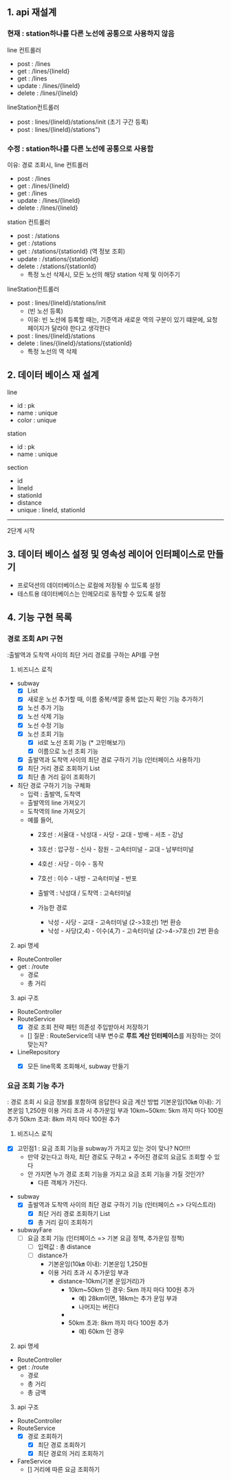 ## 1. api 재설계

### 현재 : station하나를 다른 노선에 공통으로 사용하지 않음
line 컨트롤러
- post : /lines
- get : /lines/{lineId}
- get : /lines
- update : /lines/{lineId}
- delete : /lines/{lineId}

lineStation컨트롤러
- post : lines/{lineId}/stations/init (초기 구간 등록)
- post : lines/{lineId}/stations")


### 수정 : station하나를 다른 노선에 공통으로 사용함
이유: 경로 조회시, 
line 컨트롤러
- post : /lines
- get : /lines/{lineId}
- get : /lines
- update : /lines/{lineId}
- delete : /lines/{lineId}

station 컨트롤러
- post : /stations
- get : /stations
- get : /stations/{stationId} (역 정보 조회)
- update : /stations/{stationId}
- delete : /stations/{stationId}
    - 특정 노선 삭제시, 모든 노선의 해당 station 삭제 및 이어주기

lineStation컨트롤러
- post : lines/{lineId}/stations/init
    - (빈 노선 등록)
    - 이유: 빈 노선에 등록할 때는, 기준역과 새로운 역의 구분이 있기 떄문에, 요청 페이지가 달라야 한다고 생각한다
- post : lines/{lineId}/stations
- delete : lines/{lineId}/stations/{stationId}
    - 특정 노선의 역 삭제

## 2. 데이터 베이스 재 설계
line
- id : pk
- name : unique
- color : unique

station
- id : pk
- name : unique

section
- id
- lineId
- stationId
- distance
- unique : lineId, stationId


---
2단계 시작

## 3. 데이터 베이스 설정 및 영속성 레이어 인터페이스로 만들기
- 프로덕션의 데이터베이스는 로컬에 저장될 수 있도록 설정
- 테스트용 데이터베이스는 인메모리로 동작할 수 있도록 설정


## 4. 기능 구현 목록

### 경로 조회 API 구현
:출발역과 도착역 사이의 최단 거리 경로를 구하는 API를 구현

1. 비즈니스 로직
- subway
    - [x] List<Line>
    - [x] 새로운 노선 추가할 때, 이름 중복/색깔 중복 없는지 확인 기능 추가하기
    - [x] 노선 추가 기능
    - [x] 노선 삭제 기능
    - [x] 노선 수정 기능
    - [x] 노선 조회 기능
      - [x] id로 노선 조회 기능 (* 고민해보기)
      - [x] 이름으로 노선 조회 기능

    - [x] 출발역과 도착역 사이의 최단 경로 구하기 기능 (인터페이스 사용하기)
    - [x] 최단 거리 경로 조회하기 List<Station>
    - [x] 최단 총 거리 길이 조회하기

- 최단 경로 구하기 기능 구체화
    - 입력 : 출발역, 도착역
    - 출발역의 line 가져오기
    - 도착역의 line 가져오기
    - 예를 들어,
        - 2호선 : 서울대 - 낙성대 - 사당 - 교대 - 방배 - 서초 - 강남
        - 3호선 : 압구정 - 신사 - 잠원 - 고속터미널 - 교대 - 남부터미널
        - 4호선 : 사당 - 이수 - 동작
        - 7호선 : 이수 - 내방 - 고속터미널 - 반포
        - 출발역 : 낙성대 / 도착역 : 고속터미널

        - 가능한 경로
            - 낙성 - 사당 - 교대 - 고속터미널 (2->3호선) 1번 환승
            - 낙성 - 사당(2,4) - 이수(4,7) - 고속터미널 (2->4->7호선) 2번 환승

2. api 명세
- RouteController
- get : /route
    - 경로
    - 총 거리

3. api 구조
- RouteController
- RouteService
    - [x] 경로 조회 전략 패턴 의존성 주입받아서 저장하기
    - [] 질문 : RouteService의 내부 변수로 **루트 계산 인터페이스**를 저장하는 것이 맞는지?
- LineRepository
    - [x] 모든 line목록 조회해서, subway 만들기


### 요금 조회 기능 추가
: 경로 조회 시 요금 정보를 포함하여 응답한다
요금 계산 방법
기본운임(10㎞ 이내): 기본운임 1,250원
이용 거리 초과 시 추가운임 부과
10km~50km: 5km 까지 마다 100원 추가
50km 초과: 8km 까지 마다 100원 추가

1. 비즈니스 로직
- [x] 고민점1 : 요금 조회 기능을 subway가 가지고 있는 것이 맞나? NO!!!!
    - 만약 갖는다고 하자, 최단 경로도 구하고 + 주어진 경로의 요금도 조회할 수 있다
    - 안 가지면 누가 경로 조회 기능을 가지고 요금 조회 기능을 가질 것인가?
      - 다른 객체가 가진다.

- subway
    - [x] 출발역과 도착역 사이의 최단 경로 구하기 기능 (인터페이스 => 다익스트라)
        - [X] 최단 거리 경로 조회하기 List<Station>
        - [X] 총 거리 길이 조회하기

- subwayFare
    - [ ] 요금 조회 기능 (인터페이스 => 기본 요금 정책, 추가운임 정책)
        - [ ] 입력값 : 총 distance
        - [ ] distance가
            - 기본운임(10㎞ 이내): 기본운임 1,250원
            - 이용 거리 초과 시 추가운임 부과
                - distance-10km(기본 운임거리)가
                    - 10km~50km 인 경우: 5km 까지 마다 100원 추가
                        - 예) 28km이면, 18km는 추가 운임 부과
                        - 나머지는 버린다
                    - 
                    - 50km 초과: 8km 까지 마다 100원 추가
                        - 예) 60km 인 경우

2. api 명세
- RouteController
- get : /route
    - 경로
    - 총 거리
    - 총 금액

3. api 구조
- RouteController
- RouteService
    - [x] 경로 조회하기
        - [x] 최단 경로 조회하기
        - [x] 최단 경로의 거리 조회하기
- FareService
    - [] 거리에 따른 요금 조회하기
